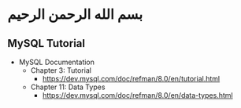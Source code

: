 # بسم الله الرحمن الرحيم

## MySQL Tutorial

- MySQL Documentation
  - Chapter 3: Tutorial
    - <https://dev.mysql.com/doc/refman/8.0/en/tutorial.html>
  - Chapter 11: Data Types
    - <https://dev.mysql.com/doc/refman/8.0/en/data-types.html>
